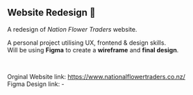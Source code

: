 ## Website Redesign :bouquet:
A redesign of *Nation Flower Traders* website. 

A personal project utilising UX, frontend & design skills.  
Will be using __Figma__ to create a __wireframe__ and __final design__.

<br>

Orginal Website link: https://www.nationalflowertraders.co.nz/  
Figma Design link: -
